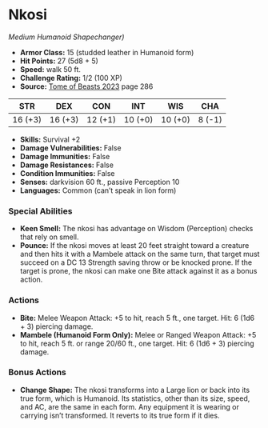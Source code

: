 # Nkosi

*Medium* *Humanoid* *Shapechanger)*

- **Armor Class:** 15 (studded leather in Humanoid form)
- **Hit Points:** 27 (5d8 + 5)
- **Speed:** walk 50 ft.
- **Challenge Rating:** 1/2 (100 XP)
- **Source:** [Tome of Beasts 2023](https://koboldpress.com/kpstore/product/tome-of-beasts-1-2023-edition/) page 286

| STR | DEX | CON | INT | WIS | CHA |
| --- | --- | --- | --- | --- | --- |
| 16 (+3) | 16 (+3) | 12 (+1) | 10 (+0) | 10 (+0) | 8 (-1) |

- **Skills:** Survival +2
- **Damage Vulnerabilities:** False
- **Damage Immunities:** False
- **Damage Resistances:** False
- **Condition Immunities:** False
- **Senses:** darkvision 60 ft., passive Perception 10
- **Languages:** Common (can’t speak in lion form)

### Special Abilities

- **Keen Smell:** The nkosi has advantage on Wisdom (Perception) checks that rely on smell.
- **Pounce:** If the nkosi moves at least 20 feet straight toward a creature and then hits it with a Mambele attack on the same turn, that target must succeed on a DC 13 Strength saving throw or be knocked prone. If the target is prone, the nkosi can make one Bite attack against it as a bonus action.

### Actions

- **Bite:** Melee Weapon Attack: +5 to hit, reach 5 ft., one target. Hit: 6 (1d6 + 3) piercing damage.
- **Mambele (Humanoid Form Only):** Melee or Ranged Weapon Attack: +5 to hit, reach 5 ft. or range 20/60 ft., one target. Hit: 6 (1d6 + 3) piercing damage.

### Bonus Actions

- **Change Shape:** The nkosi transforms into a Large lion or back into its true form, which is Humanoid. Its statistics, other than its size, speed, and AC, are the same in each form. Any equipment it is wearing or carrying isn’t transformed. It reverts to its true form if it dies.
